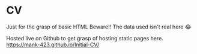 # CV
Just for the grasp of basic HTML
Beware!! The data used isn't real here 😂

Hosted live on Github to get grasp of hosting static pages here.
https://mank-423.github.io/Initial-CV/

